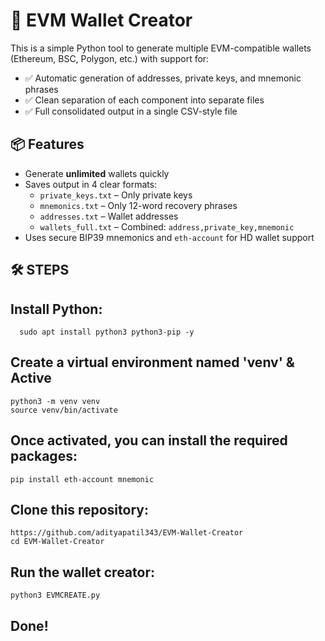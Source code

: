 # 🔐 EVM Wallet Creator

This is a simple Python tool to generate multiple EVM-compatible wallets (Ethereum, BSC, Polygon, etc.) with support for:

- ✅ Automatic generation of addresses, private keys, and mnemonic phrases
- ✅ Clean separation of each component into separate files
- ✅ Full consolidated output in a single CSV-style file

## 📦 Features

- Generate **unlimited** wallets quickly
- Saves output in 4 clear formats:
  - `private_keys.txt` – Only private keys
  - `mnemonics.txt` – Only 12-word recovery phrases
  - `addresses.txt` – Wallet addresses
  - `wallets_full.txt` – Combined: `address,private_key,mnemonic`
- Uses secure BIP39 mnemonics and `eth-account` for HD wallet support

## 🛠 STEPS

## Install Python:

      sudo apt install python3 python3-pip -y

## Create a virtual environment named 'venv' & Active 

    python3 -m venv venv
    source venv/bin/activate

## Once activated, you can install the required packages:
   
    pip install eth-account mnemonic

## Clone this repository:

    https://github.com/adityapatil343/EVM-Wallet-Creator
    cd EVM-Wallet-Creator

## Run the wallet creator:

    python3 EVMCREATE.py

## Done!
